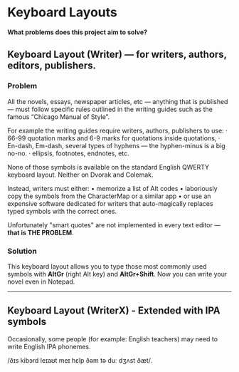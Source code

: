# Keyboard Layouts

**What problems does this project aim to solve?**

## Keyboard Layout (Writer) — for writers, authors, editors, publishers.

### Problem

All the novels, essays, newspaper articles, etc — anything that is published — must follow specific rules outlined in the writing guides such as the famous “Chicago Manual of Style”.

For example the writing guides require writers, authors, publishers to use:
 · 66-99 quotation marks and 6-9 marks for quotations inside quotations,
 · En-dash, Em-dash, several types of hyphens — the hyphen-minus is a big no-no.
 · ellipsis, footnotes, endnotes, etc.

None of those symbols is available on the standard English QWERTY keyboard layout. Neither on Dvorak and Colemak.

Instead, writers must either:
 • memorize a list of Alt codes
 • laboriously copy the symbols from the CharacterMap or a similar app
 • or use an expensive software dedicated for writers that auto-magically replaces typed symbols with the correct ones.

Unfortunately "smart quotes" are not implemented in every text editor — **that is THE PROBLEM**.

### Solution
This keyboard layout allows you to type those most commonly used symbols with **AltGr** (right Alt key) and **AltGr+Shift**.
Now you can write your novel even in Notepad.

-----

## Keyboard Layout (WriterX) - Extended with IPA symbols

Occasionally, some people (for example: English teachers) may need to write English IPA phonemes. 

/ðɪs kibɔrd leɪaʊt meɪ hɛlp ðəm tə duː dʒʌst ðæt/.
